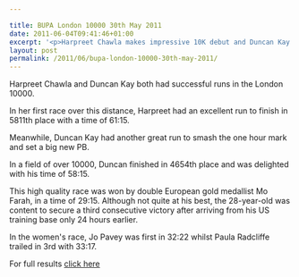 ```yaml
---

title: BUPA London 10000 30th May 2011
date: 2011-06-04T09:41:46+01:00
excerpt: '<p>Harpreet Chawla makes impressive 10K debut and Duncan Kay smashes the one hour barrier at the London 10000.</p>'
layout: post
permalink: /2011/06/bupa-london-10000-30th-may-2011/
---
```

Harpreet Chawla and Duncan Kay both had successful runs in the London 10000.

In her first race over this distance, Harpreet had an excellent run to finish in 5811th place with a time of 61:15.

Meanwhile, Duncan Kay had another great run to smash the one hour mark and set a big new PB.

In a field of over 10000, Duncan finished in 4654th place and was delighted with his time of 58:15.

This high quality race was won by double European gold medallist Mo Farah, in a time of 29:15. Although not quite at his best, the 28-year-old was content to secure a third consecutive victory after arriving from his US training base only 24 hours earlier.

In the women's race, Jo Pavey was first in 32:22 whilst Paula Radcliffe trailed in 3rd with 33:17.

For full results <a href="https://www.london10000.co.uk/" target="_blank" rel="nofollow">click here</a>